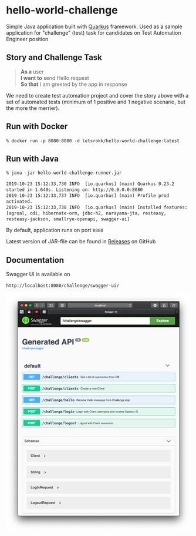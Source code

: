 # hello-world-challenge

Simple Java application built with [Quarkus](https://quarkus.io) framework. Used as a sample application for "challenge" (test) task for candidates on 
Test Automation Engineer position 

## Story and Challenge Task

> **As a** user  
> **I want to** send Hello request  
> **So that** I am greeted by the app in response

We need to create test automation project and cover the story above with a set of automated tests (minimum of 1 positive 
and 1 negative scenario, but the more the merrier).

## Run with Docker

```
% docker run -p 8080:8080 -d letsrokk/hello-world-challenge:latest
```

## Run with Java

```
% java -jar hello-world-challenge-runner.jar 
```
```
2019-10-23 15:12:33,730 INFO  [io.quarkus] (main) Quarkus 0.23.2 started in 1.640s. Listening on: http://0.0.0.0:8080
2019-10-23 15:12:33,737 INFO  [io.quarkus] (main) Profile prod activated. 
2019-10-23 15:12:33,738 INFO  [io.quarkus] (main) Installed features: [agroal, cdi, hibernate-orm, jdbc-h2, narayana-jta, resteasy, resteasy-jackson, smallrye-openapi, swagger-ui]
```
By default, application runs on port `8080`

Latest version of JAR-file can be found in [Releases](https://github.com/letsrokk/hello-world-challenge/releases/latest) on GitHub

## Documentation

Swagger UI is available on 
```
http://localhost:8080/challenge/swagger-ui/
```
![Swagger UI](readme/swagger-ui.png "Swagger UI")
